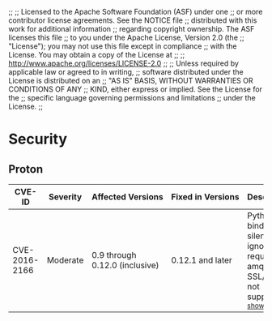 ;;
;; Licensed to the Apache Software Foundation (ASF) under one
;; or more contributor license agreements.  See the NOTICE file
;; distributed with this work for additional information
;; regarding copyright ownership.  The ASF licenses this file
;; to you under the Apache License, Version 2.0 (the
;; "License"); you may not use this file except in compliance
;; with the License.  You may obtain a copy of the License at
;; 
;;   http://www.apache.org/licenses/LICENSE-2.0
;; 
;; Unless required by applicable law or agreed to in writing,
;; software distributed under the License is distributed on an
;; "AS IS" BASIS, WITHOUT WARRANTIES OR CONDITIONS OF ANY
;; KIND, either express or implied.  See the License for the
;; specific language governing permissions and limitations
;; under the License.
;;

# Security

<section markdown="1">

## Proton

<table>
  <thead>
    <tr>
      <th>CVE-ID</th><th>Severity</th><th>Affected&nbsp;Versions</th><th>Fixed&nbsp;in&nbsp;Versions</th><th>Description</th>
    </tr>
  </thead>
  <tbody>
    <tr>
      <td>CVE-2016-2166</td>
      <td>Moderate</td>
      <td>0.9 through 0.12.0 (inclusive)</td>
      <td>0.12.1 and later</td>
      <td>
        Python bindings silently ignore request for amqps if SSL/TLS not supported. <a id="CVE_2016_2166_details_toggle" href="javascript:_toggleDiv({divId:'CVE_2016_2166_details', controlId:'CVE_2016_2166_details_toggle', showMore:'<small>show more</small>', showLess:'<small>show less</small>'});"><small>show more</small></a>
        <div style="display:none;" id="CVE_2016_2166_details">
          <p>Versions Affected: Apache Qpid Proton python API starting
          at 0.9 up to and including version 0.12.0.</p>
          <p>Description: Messaging applications using the Proton
          Python API to provision an SSL/TLS encrypted TCP connection
          may actually instantiate a non-encrypted connection without
          notice if SSL support is unavailable.  This will result in
          all messages being sent in the clear without the knowledge
          of the user.<br/>  This issue affects those applications
          that use the Proton Reactor Python API to create SSL/TLS
          connections.  Specifically the proton.reactor.Connector,
          proton.reactor.Container, and
          proton.utils.BlockingConnection classes are vulnerable.
          These classes can create an unencrypted connections if the
          "amqps://" URL prefix is used.<br/>  The issue only occurs
          if the installed Proton libraries do not support SSL.  This
          would be the case if the libraries were built without SSL
          support or the necessary SSL libraries are not present on
          the system (e.g. OpenSSL in the case of *nix).<br/>  To
          check whether or not the Python API provides SSL support,
          use the following console command:<br/>python -c "import
          proton; print('%s' % 'SSL present' if proton.SSL.present()
          else 'SSL NOT AVAILBLE')"<br/>In addition, the issue can
          only occur if both ends of the connection connect without
          SSL.  This would be the case if the vulnerability is active
          on both ends of the connection, or the non-affected endpoint
          allows cleartext connections.</p>
          <p>Resolution: Proton release 0.12.1 resolves this issue by
          raising an SSLUnavailable exception when SSL is not
          available and a SSL/TLS connection is requested via the
          "amqps://" URL
          prefix.<br/>A <a href="https://issues.apache.org/jira/browse/PROTON-1157">patch</a>
          is also available.</p>
          <p>References: <a href="https://issues.apache.org/jira/browse/PROTON-1157">PROTON-1157</a></p>
	  <p>Credit: This issue was discovered by M. Farrellee from Red Hat.</p>
        </div>
      </td>
    </tr>
  </tbody>
</table>

</section>
